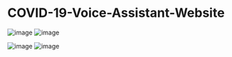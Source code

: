 # COVID-19-Voice-Assistant-Website

![image](https://user-images.githubusercontent.com/69506865/156512543-3432dfd1-8b34-4890-80ca-ea12e44ee2c8.png)
![image](https://user-images.githubusercontent.com/69506865/156512633-801d0f2e-a01b-4ea0-af5e-810915137ec3.png)


![image](https://user-images.githubusercontent.com/69506865/156512710-6a0497ea-7aff-429b-b408-082cda67fc29.png)
![image](https://user-images.githubusercontent.com/69506865/156512766-5963f2f8-6970-4e8e-bd67-3a438320605a.png)
